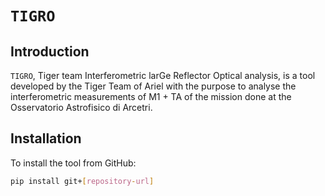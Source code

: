 # ``TIGRO``

## Introduction

``TIGRO``, Tiger team Interferometric larGe Reflector Optical analysis, is a tool developed by the Tiger Team of Ariel with the purpose to analyse the interferometric measurements of M1 + TA of the mission done at the Osservatorio Astrofisico di Arcetri.

## Installation

To install the tool from GitHub:

```bash
pip install git+[repository-url]
```
